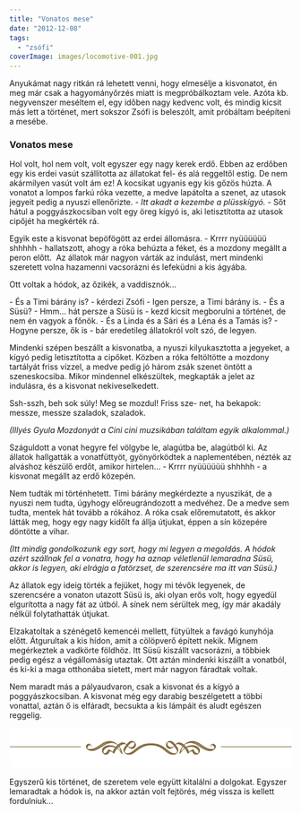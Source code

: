 ```yaml
---
title: "Vonatos mese"
date: "2012-12-08"
tags: 
  - "zsófi"
coverImage: images/locomotive-001.jpg
---
```


<script type="text/javascript">// <![CDATA[ WebFontConfig = { google: { families: [ 'Emilys+Candy::latin' ] }<br /> };<br /> (function() {<br /> var wf = document.createElement('script');<br /> wf.src = ('https:' == document.location.protocol ? 'https' : 'http') +<br /> '://ajax.googleapis.com/ajax/libs/webfont/1/webfont.js';<br /> wf.type = 'text/javascript';<br /> wf.async = 'true';<br /> var s = document.getElementsByTagName('script')[0];<br /> s.parentNode.insertBefore(wf, s);<br /> })();<br /> // ]]></script>

Anyukámat nagy ritkán rá lehetett venni, hogy elmesélje a kisvonatot, én meg már csak a hagyományőrzés miatt is megpróbálkoztam vele. Azóta kb. negyvenszer meséltem el, egy időben nagy kedvenc volt, és mindig kicsit más lett a történet, mert sokszor Zsófi is beleszólt, amit próbáltam beépíteni a mesébe.

### Vonatos mese

Hol volt, hol nem volt, volt egyszer egy nagy kerek erdő. Ebben az erdőben egy kis erdei vasút szállította az állatokat fel- és alá reggeltől estig. De nem akármilyen vasút volt ám ez! A kocsikat ugyanis egy kis gőzös húzta. A vonatot a lompos farkú róka vezette, a medve lapátolta a szenet, az utasok jegyeit pedig a nyuszi ellenőrizte. _\- Itt akadt a kezembe a plüsskígyó. -_ Sőt hátul a poggyászkocsiban volt egy öreg kígyó is, aki letisztította az utasok cipőjét ha megkérték rá.

Egyik este a kisvonat bepöfögött az erdei állomásra. - Krrrr nyüüüüüü shhhhh - hallatszott, ahogy a róka behúzta a féket, és a mozdony megállt a peron előtt.  Az állatok már nagyon várták az indulást, mert mindenki szeretett volna hazamenni vacsorázni és lefeküdni a kis ágyába.

Ott voltak a hódok, az őzikék, a vaddisznók...

\- És a Timi bárány is? - kérdezi Zsófi - Igen persze, a Timi bárány is. - És a Süsü? - Hmm... hát persze a Süsü is - kezd kicsit megborulni a történet, de nem én vagyok a főnök. - És a Linda és a Sári és a Léna és a Tamás is? - Hogyne persze, ők is - bár eredetileg állatokról volt szó, de legyen.

Mindenki szépen beszállt a kisvonatba, a nyuszi kilyukasztotta a jegyeket, a kígyó pedig letisztította a cipőket. Közben a róka feltöltötte a mozdony tartályát friss vízzel, a medve pedig jó három zsák szenet öntött a szeneskocsiba. Mikor mindennel elkészültek, megkapták a jelet az indulásra, és a kisvonat nekiveselkedett.

Ssh-sszh, beh
sok súly!
Meg se
mozdul!
Friss sze-
net, ha
bekapok:
messze,
messze
szaladok,
szaladok.

_(Illyés Gyula Mozdonyát a Cini cini muzsikában találtam egyik alkalommal.)_ 

Száguldott a vonat hegyre fel völgybe le, alagútba be, alagútból ki. Az állatok hallgatták a vonatfüttyöt, gyönyörködtek a naplementében, nézték az alváshoz készülő erdőt, amikor hirtelen... - Krrrr nyüüüüüü shhhhh - a kisvonat megállt az erdő közepén.

Nem tudták mi történhetett. Timi bárány megkérdezte a nyuszikát, de a nyuszi nem tudta, úgyhogy előreugrándozott a medvéhez. De a medve sem tudta, mentek hát tovább a rókához. A róka csak előremutatott, és akkor látták meg, hogy egy nagy kidőlt fa állja útjukat, éppen a sín közepére döntötte a vihar.

_(Itt mindig gondolkozunk egy sort, hogy mi legyen a megoldás. A hódok azért szállnak fel a vonatra, hogy ha aznap véletlenül lemaradna Süsü, akkor is legyen, aki elrágja a fatörzset, de szerencsére ma itt van Süsü.)_

Az állatok egy ideig törték a fejüket, hogy mi tévők legyenek, de szerencsére a vonaton utazott Süsü is, aki olyan erős volt, hogy egyedül elgurította a nagy fát az útból. A sínek nem sérültek meg, így már akadály nélkül folytathatták útjukat.

Elzakatoltak a szénégető kemencéi mellett, fütyültek a favágó kunyhója előtt. Átgurultak a kis hídon, amit a cölöpverő épített nekik. Mígnem megérkeztek a vadkörte földhöz. Itt Süsü kiszállt vacsorázni, a többiek pedig egész a végállomásig utaztak. Ott aztán mindenki kiszállt a vonatból, és ki-ki a maga otthonába sietett, mert már nagyon fáradtak voltak.

Nem maradt más a pályaudvaron, csak a kisvonat és a kígyó a poggyászkocsiban. A kisvonat még egy darabig beszélgetett a többi vonattal, aztán ő is elfáradt, becsukta a kis lámpáit és aludt egészen reggelig.

![](images/footer-symbol.png "footer-symbol")

Egyszerű kis történet, de szeretem vele együtt kitalálni a dolgokat. Egyszer lemaradtak a hódok is, na akkor aztán volt fejtörés, még vissza is kellett fordulniuk...
